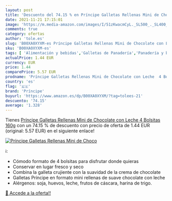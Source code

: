 ```yaml
---
layout: post
title: 'Descuento del 74.15 % en Príncipe Galletas Rellenas Mini de Choco'
date: 2021-11-21 17:15:01
image: 'https://m.media-amazon.com/images/I/51zKwacmCyL._SL500_._SL400_.jpg'
comments: true
category: ofertas
author: 'tole.es'
slug: 'B00XA0XYXM-es Príncipe Galletas Rellenas Mini de Chocolate con Leche 4...'
sku: 'B00XA0XYXM-es'
tags: [ 'Alimentación y bebidas','Galletas de Panadería','Panadería y bollería','chocolate','príncipe', ]
actualPrice: 1.44 EUR
currency: EUR
price: 1.44
comparePrice: 5.57 EUR
prodname: 'Príncipe Galletas Rellenas Mini de Chocolate con Leche  4 Bolsitas  160g'
country: 'es'
flag: '🇪🇸'
brand: 'Príncipe'
buyurl: 'https://www.amazon.es/dp/B00XA0XYXM/?tag=tolees-21'
descuento: '74.15'
average: '1.328'
---
```


Tienes [Príncipe Galletas Rellenas Mini de Chocolate con Leche  4 Bolsitas  160g](https://www.amazon.es/dp/B00XA0XYXM/?tag=tolees-21) con un 74.15 % de descuento con precio de oferta de 1.44 EUR (original: 5.57 EUR) en el siguiente enlace!

[![Príncipe Galletas Rellenas Mini de Choco](https://m.media-amazon.com/images/I/51zKwacmCyL._SL500_._SL400_.jpg)](https://www.amazon.es/dp/B00XA0XYXM/?tag=tolees-21)

ℹ️:

- Cómodo formato de 4 bolsitas para disfrutar donde quieras
- Conservar en lugar fresco y seco
- Combina la galleta crujiente con la suavidad de la crema de chocolate
- Galletas Príncipe en formato mini rellenas de suave chocolate con leche
- Alérgenos: soja, huevos, leche, frutos de cáscara, harina de trigo.

[🛒 Accede a la oferta!!](https://www.amazon.es/dp/B00XA0XYXM/?tag=tolees-21)
